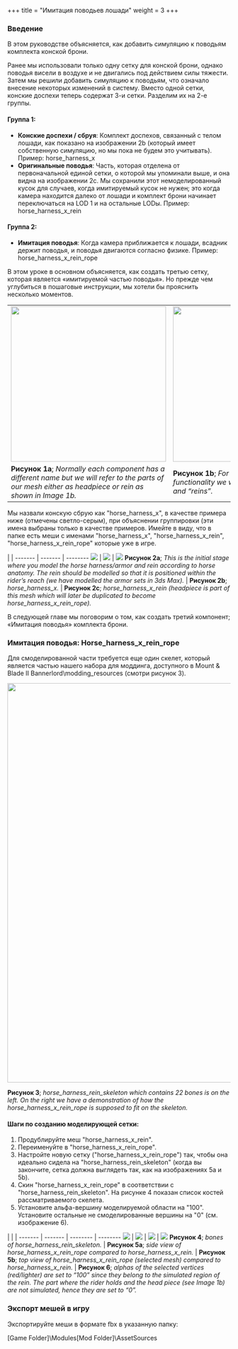 +++
title = "Имитация поводьев лошади"
weight = 3
+++

### Введение

В этом руководстве объясняется, как добавить симуляцию к поводьям комплекта конской брони.

Ранее мы использовали только одну сетку для конской брони, однако поводья висели в воздухе и не двигались под действием силы тяжести. Затем мы решили добавить симуляцию к поводьям, что означало внесение некоторых изменений в систему. Вместо одной сетки, конские доспехи теперь содержат 3-и сетки. Разделим их на 2-е группы.

#### Группа 1:

- **Конские доспехи / сбруя**: Комплект доспехов, связанный с телом лошади, как показано на изображении 2b (который имеет собственную симуляцию, но мы пока не будем это учитывать). Пример: horse_harness_x
- **Оригинальные поводья**: Часть, которая отделена от первоначальной единой сетки, о которой мы упоминали выше, и она видна на изображении 2c. Мы сохранили этот немоделированный кусок для случаев, когда имитируемый кусок не нужен; это когда камера находится далеко от лошади и комплект брони начинает переключаться на LOD 1 и на остальные LODы. Пример: horse_harness_x_rein

#### Группа 2:

- **Имитация поводья**: Когда камера приближается к лошади, всадник держит поводья, и поводья двигаются согласно физике. Пример: horse_harness_x_rein_rope

В этом уроке в основном объясняется, как создать третью сетку, которая является «имитируемой частью поводья». Но прежде чем углубиться в пошаговые инструкции, мы хотели бы прояснить несколько моментов.

|  |  |
| ------ | ----------- |
| <img src="/img/horse_reins_simulation_creation/image_1a.png" width="350px"/> | <img src="/img/horse_reins_simulation_creation/image_1b.png" width="350px"/> |
| **Рисунок 1a**; *Normally each component has a different name but we will refer to the parts of our mesh either as headpiece or rein as shown in Image 1b.* | **Рисунок 1b**; *For simplicity and due to functionality we will only use “head piece” and “reins”.* |

Мы назвали конскую сбрую как "horse_harness_x", в качестве примера ниже (отмечены светло-серым), при объяснении группировки (эти имена выбраны только в качестве примеров. Имейте в виду, что в папке есть меши с именами "horse_harness_x", "horse_harness_x_rein", "horse_harness_x_rein_rope" которые уже в игре.

 |  | 
------- | ------- | --------
<img src="/img/horse_reins_simulation_creation/image_2a.png"/> | <img src="/img/horse_reins_simulation_creation/image_2b.png"/> | <img src="/img/horse_reins_simulation_creation/image_2c.png"/>
**Рисунок 2a**; *This is the initial stage where you model the horse harness/armor and rein according to horse anatomy. The rein should be modelled so that it is positioned within the rider’s reach (we have modelled the armor sets in 3ds Max).* | **Рисунок 2b**; *horse_harness_x.* | **Рисунок 2c**; *horse_harness_x_rein (headpiece is part of this mesh which will later be duplicated to become horse_harness_x_rein_rope).*

В следующей главе мы поговорим о том, как создать третий компонент; «Имитация поводья» комплекта брони.

### Имитация поводья: Horse_harness_x_rein_rope

Для смоделированной части требуется еще один скелет, который является частью нашего набора для моддинга, доступного в Mount & Blade II Bannerlord\modding_resources (смотри рисунок 3).

<img src="/img/horse_reins_simulation_creation/image_3.png" width="900px"/>

**Рисунок 3**; *horse_harness_rein_skeleton which contains 22 bones is on the left. On the right we have a demonstration of how the horse_harness_x_rein_rope is supposed to fit on the skeleton.*

#### Шаги по созданию моделирующей сетки:
1. Продублируйте меш "horse_harness_x_rein".
2. Переименуйте в "horse_harness_x_rein_rope".
3. Настройте новую сетку ("horse_harness_x_rein_rope") так, чтобы она идеально сидела на "horse_harness_rein_skeleton" (когда вы закончите, сетка должна выглядеть так, как на изображениях 5a и 5b).
4. Скин "horse_harness_x_rein_rope" в соответствии с "horse_harness_rein_skeleton". На рисунке 4 показан список костей рассматриваемого скелета.
5. Установите альфа-вершину моделируемой области на "100". Установите остальные не смоделированные вершины на "0" (см. изображение 6).

 |  |  | 
------- | ------- | -------- | --------
<img src="/img/horse_reins_simulation_creation/image_4.png"/> | <img src="/img/horse_reins_simulation_creation/image_5a.png"/> | <img src="/img/horse_reins_simulation_creation/image_5b.png"/> | <img src="/img/horse_reins_simulation_creation/image_6.png"/>
**Рисунок 4**; *bones of horse_harness_rein_skeleton.* | **Рисунок 5a**; *side view of horse_harness_x_rein_rope compared to horse_harness_x_rein.* | **Рисунок 5b**; *top view of horse_harness_x_rein_rope (selected mesh) compared to horse_harness_x_rein.* | **Рисунок 6**; *alphas of the selected vertices (red/lighter) are set to “100” since they belong to the simulated region of the rein. The part where the rider holds and the head piece (see Image 1b) are not simulated, hence they are set to “0”.*

### Экспорт мешей в игру

Экспортируйте меши в формате fbx в указанную папку:

[Game Folder]\Modules\[Mod Folder]\AssetSources